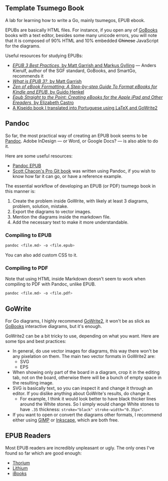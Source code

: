 ## Template Tsumego Book

A lab for learning how to write a Go, mainly tsumegos, EPUB ebook.

EPUBs are basically HTML files. For instance, if you open any of [GoBooks](https://gobooks.com/) books with a text editor, besides some many unicode errors, you will note that it is composed of 90% HTML and 10% embedded ~~Chinese~~ JavaScript for the diagrams.

Useful resources for studying EPUBs:

- [*EPUB 3 Best Practices*, by Matt Garrish and Markus Gylling](https://www.goodreads.com/book/show/13593753-epub-3-best-practices) &mdash; Anders Kierulf, author of the SGF standard, GoBooks, and SmartGo, recommends it
- [*What is EPUB 3?*, by Matt Garrish](https://www.goodreads.com/book/show/18881975-what-is-epub-3)
- [*Zen of eBook Formatting: A Step-by-step Guide To Format eBooks for Kindle and EPUB*, by Guido Henkel](https://www.goodreads.com/book/show/22381850-zen-of-ebook-formatting)
- [*Epub Straight to the Point: Creating eBooks for the Apple iPad and Other Ereaders*, by Elizabeth Castro](https://www.goodreads.com/book/show/8477489-epub-straight-to-the-point)
- [A Kiseido book I translated into Portuguese using LaTeX and GoWrite2](https://github.com/FanaroEngineering/traducao_como_jogar_go)

## Pandoc

So far, the most practical way of creating an EPUB book seems to be [Pandoc](https://pandoc.org/). Adobe InDesign &mdash; or Word, or Google Docs? &mdash; is also able to do it.

Here are some useful resources:

- [Pandoc EPUB](https://pandoc.org/epub.html)
- [Scott Chacon's Pro Git book](https://git-scm.com/book/en/v2) was written using Pandoc, if you wish to know how far it can go, or have a reference example.

The essential workflow of developing an EPUB (or PDF) tsumego book in this manner is:

1. Create the problem inside GoWrite, with likely at least 3 diagrams, problem, solution, mistake.
1. Export the diagrams to vector images.
1. Mention the diagrams inside the markdown file.
1. Add the necessary text to make it more understandable.

### Compiling to EPUB

```bash
pandoc <file.md> -o <file.epub>
```

You can also add custom CSS to it.

### Compiling to PDF

Note that using HTML inside Markdown doesn't seem to work when compiling to PDF with Pandoc, unlike EPUB.

```bash
pandoc <file.md> -o <file.pdf>
```

## GoWrite

For Go diagrams, I highly recommend [GoWrite2](http://gowrite.net/GOWrite2_download.html), it won't be as slick as [GoBooks](https://gobooks.com/) interactive diagrams, but it's enough.

GoWrite2 can be a bit tricky to use, depending on what you want. Here are some tips and best practices:

- In general, do use vector images for diagrams, this way there won't be any pixelation on them. The main two vector formats in GoWrite2 are:
    - SVG
    - EPS
- When showing only part of the board in a diagram, crop it in the editing tab, not on the board, otherwise there will be a bunch of empty space in the resulting image.
- SVG is basically text, so you can inspect it and change it through an editor. If you dislike anything about GoWrite's results, do change it.
    - For example, I think it would look better to have black thicker lines around the White stones. So I simply would change White stones to have `.35` thickness: `stroke="black" stroke-width="0.35px"`.
- If you want to open or convert the diagrams other formats, I recommend either using [GIMP](https://www.gimp.org/) or [Inkscape](https://inkscape.org/), which are both free.

## EPUB Readers

Most EPUB readers are incredibly unpleasant or ugly. The only ones I've found so far which are good enough:

- [Thorium](https://github.com/edrlab/thorium-reader/releases)
- [Lithium](https://play.google.com/store/apps/details?id=com.faultexception.reader&hl=en&gl=US)
- [iBooks](https://www.apple.com/apple-books/)